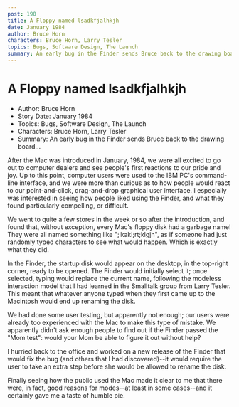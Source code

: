 ```yaml
---
post: 190
title: A Floppy named lsadkfjalhkjh
date: January 1984
author: Bruce Horn
characters: Bruce Horn, Larry Tesler
topics: Bugs, Software Design, The Launch
summary: An early bug in the Finder sends Bruce back to the drawing board...
---
```


# A Floppy named lsadkfjalhkjh
* Author: Bruce Horn
* Story Date: January 1984
* Topics: Bugs, Software Design, The Launch
* Characters: Bruce Horn, Larry Tesler
* Summary: An early bug in the Finder sends Bruce back to the drawing board...

After the Mac was introduced in January, 1984, we were all excited to go out to computer dealers and see people's first reactions to our pride and joy.  Up to this point, computer users were used to the IBM PC's command-line interface, and we were more than curious as to how people would react to our point-and-click, drag-and-drop graphical user interface.  I especially was interested in seeing how people liked using the Finder, and what they found particularly compelling, or difficult.


We went to quite a few stores in the week or so after the introduction, and found that, without exception, every Mac's floppy disk had a garbage name!  They were all named something like ";lkakl;rt;klgjh", as if someone had just randomly typed characters to see what would happen.  Which is exactly what they did.

In the Finder, the startup disk would appear on the desktop, in the top-right corner, ready to be opened.  The Finder would initially select it; once selected, typing would replace the current name, following the modeless interaction model that I had learned in the Smalltalk group from Larry Tesler.  This meant that whatever anyone typed when they first came up to the Macintosh would end up renaming the disk.

We had done some user testing, but apparently not enough; our users were already too experienced with the Mac to make this type of mistake.  We apparently didn't ask enough people to find out if the Finder passed the "Mom test": would your Mom be able to figure it out without help?

I hurried back to the office and worked on a new release of the Finder that would fix the bug (and others that I had discovered)--it would require the user to take an extra step before she would be allowed to rename the disk.

Finally seeing how the public used the Mac made it clear to me that there were, in fact, good reasons for modes--at least in some cases--and it certainly gave me a taste of humble pie.

